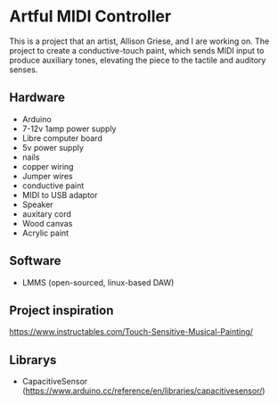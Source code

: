 # Artful MIDI Controller

This is a project that an artist, Allison Griese, and I are working on. The project to create a conductive-touch paint, which sends MIDI input to produce auxiliary tones, elevating the piece to the tactile and auditory senses.

## Hardware

- Arduino
- 7-12v 1amp power supply
- Libre computer board
- 5v power supply
- nails
- copper wiring
- Jumper wires
- conductive paint
- MIDI to USB adaptor
- Speaker
- auxitary cord
- Wood canvas
- Acrylic paint

## Software

- LMMS (open-sourced, linux-based DAW)

## Project inspiration

https://www.instructables.com/Touch-Sensitive-Musical-Painting/

## Librarys

- CapacitiveSensor (https://www.arduino.cc/reference/en/libraries/capacitivesensor/)
